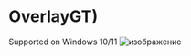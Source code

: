 # OverlayGT)
Supported on Windows 10/11
![изображение](https://user-images.githubusercontent.com/95356567/195140678-58883846-c2e1-4ea9-98cf-a1e2535e3adb.png)
